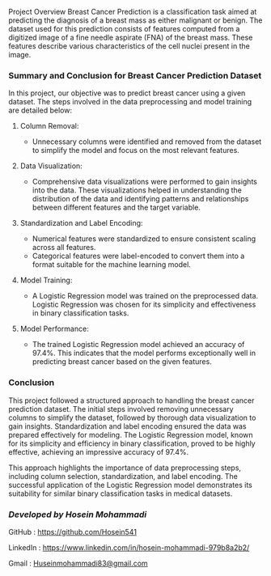 Project Overview
Breast Cancer Prediction is a classification task aimed at predicting the diagnosis of a breast mass as either malignant or benign. The dataset used for this prediction consists of features computed from a digitized image of a fine needle aspirate (FNA) of the breast mass. These features describe various characteristics of the cell nuclei present in the image.

### Summary and Conclusion for Breast Cancer Prediction Dataset

In this project, our objective was to predict breast cancer using a given dataset. The steps involved in the data preprocessing and model training are detailed below:

1. Column Removal:
   - Unnecessary columns were identified and removed from the dataset to simplify the model and focus on the most relevant features.

2. Data Visualization:
   - Comprehensive data visualizations were performed to gain insights into the data. These visualizations helped in understanding the distribution of the data and identifying patterns and relationships between different features and the target variable.

3. Standardization and Label Encoding:
   - Numerical features were standardized to ensure consistent scaling across all features.
   - Categorical features were label-encoded to convert them into a format suitable for the machine learning model.

4. Model Training:
   - A Logistic Regression model was trained on the preprocessed data. Logistic Regression was chosen for its simplicity and effectiveness in binary classification tasks.

5. Model Performance:
   - The trained Logistic Regression model achieved an accuracy of 97.4%. This indicates that the model performs exceptionally well in predicting breast cancer based on the given features.

### Conclusion

This project followed a structured approach to handling the breast cancer prediction dataset. The initial steps involved removing unnecessary columns to simplify the dataset, followed by thorough data visualization to gain insights. Standardization and label encoding ensured the data was prepared effectively for modeling. The Logistic Regression model, known for its simplicity and efficiency in binary classification, proved to be highly effective, achieving an impressive accuracy of 97.4%.

This approach highlights the importance of data preprocessing steps, including column selection, standardization, and label encoding. The successful application of the Logistic Regression model demonstrates its suitability for similar binary classification tasks in medical datasets.
### *Developed by Hosein Mohammadi*

GitHub : https://github.com/Hosein541

LinkedIn : https://www.linkedin.com/in/hosein-mohammadi-979b8a2b2/

Gmail : Huseinmohammadi83@gmail.com
